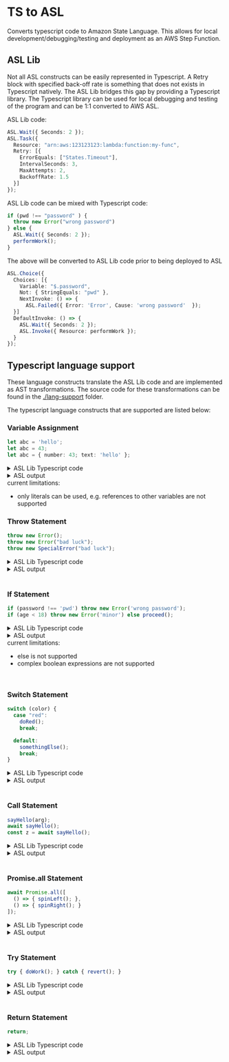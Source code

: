 # TS to ASL

Converts typescript code to Amazon State Language. This allows for local development/debugging/testing and deployment as an AWS Step Function.


## ASL Lib

Not all ASL constructs can be easily represented in Typescript. A Retry block with specified back-off rate is something that does not exists in Typescript natively. The ASL Lib bridges this gap by providing a Typescript library. The Typescript library can be used for local debugging and testing of the program and can be 1:1 converted to AWS ASL.

ASL Lib code:

``` typescript
ASL.Wait({ Seconds: 2 });
ASL.Task({
  Resource: "arn:aws:123123123:lambda:function:my-func",
  Retry: [{
    ErrorEquals: ["States.Timeout"],
    IntervalSeconds: 3,
    MaxAttempts: 2,
    BackoffRate: 1.5
  }]
});
```

ASL Lib code can be mixed with Typescript code:

``` typescript
if (pwd !== "password" ) {
  throw new Error("wrong password")
} else {
  ASL.Wait({ Seconds: 2 });
  performWork();
}

```

The above will be converted to ASL Lib code prior to being deployed to ASL

``` typescript
ASL.Choice({
  Choices: [{
    Variable: "$.password",
    Not: { StringEquals: "pwd" },
    NextInvoke: () => { 
      ASL.Failed({ Error: 'Error', Cause: 'wrong password'  });
  }]
  DefaultInvoke: () => {
    ASL.Wait({ Seconds: 2 });
    ASL.Invoke({ Resource: performWork });
  }
});

```

## Typescript language support

These language constructs translate the ASL Lib code and are implemented as AST transformations. The source code for these transformations can be found in the [./lang-support](./lang-support) folder.

The typescript language constructs that are supported are listed below:

###  Variable Assignment

``` typescript
let abc = 'hello';
let abc = 43;
let abc = { number: 43; text: 'hello' };
```

<details>
  <summary>ASL Lib Typescript code</summary>

``` typescript
let abc = ASL.Pass({ Result: 'hello' });
let abc = ASL.Pass({ Result: 43 });
let abc = ASL.Pass({ Result: { number: 43, text: 'hello' } });
```

</details>

<details>
  <summary>ASL output</summary>

``` json
    {
      "StartAt": "Assign_abc",
      "States": {
        "Assign_abc": { "Type": "Pass",  "ResultPath": "$.abc", "Result": "hello" },
        "Assign_abc_1": { "Type": "Pass",  "ResultPath": "$.abc", "Result": 43 },
        "Assign_abc_2": { "Type": "Pass", "ResultPath": "$.abc", 
          "Result": {
            "number": 43,
            "text": "hello"
          }
        }
      }
    }
```

</details>
current limitations:

- only literals can be used, e.g. references to other variables are not supported
&nbsp;
&nbsp;

### Throw Statement

``` typescript
throw new Error();
throw new Error("bad luck");
throw new SpecialError("bad luck");
```

<details>
  <summary>ASL Lib Typescript code</summary>

``` typescript
ASL.Failed({ Error: 'Error' })
ASL.Failed({ Error: 'Error', Cause: 'bad luck' })
ASL.Failed({ Error: 'SpecialError', Cause: 'bad luck' })
```

</details>
<details>
  <summary>ASL output</summary>

``` json
 {
    "StartAt": "Failed",
    "States": {
      "Failed": { "Type": "Failed", "Error": "Error" },
      "Failed_1": { "Type": "Failed", "Error": "Error", "Cause": "bad luck" },
      "Failed_2": { "Type": "Failed", "Error": "SpecialError", "Cause": "bad luck" }
    }
  }
```

</details>
&nbsp;
&nbsp;

### If Statement

```typescript
if (password !== 'pwd') throw new Error('wrong password');
if (age < 18) throw new Error('minor') else proceed();
```

<details>
  <summary>ASL Lib Typescript code</summary>

``` typescript
ASL.Choice({
  Choices: [{
      Variable: "$.password",
      Not: { StringEquals: "pwd" },
      NextInvoke: () => { ASL.Failed({ Error: 'Error', Cause: 'wrong password' }) }
    }]
});

ASL.Choice({
  Choices: [{
      Variable: "$.age",
      NumericLessThan: "18",
      NextInvoke: () => { ASL.Failed({ Error: 'Error', Cause: 'minor' }) }
  }],
  DefaultInvoke: () => { 
    ASL.Task({ TypescriptInvoke: proceed }); 
  }
});
```

</details>
<details>
  <summary>ASL output</summary>

``` json
 {
  "StartAt": "Choice",
  "States": {
    "Choice": {
      "Type": "Choice",
      "Choices": [
        {
          "Variable": "$.password",
          "Not": { "StringEquals": "pwd" },
          "Next": "Failed"
        }
      ]
    },
    "Failed": {
      "Type": "Failed",
      "Error": "Error",
      "Cause": "wrong password",
    },
    "Choice_1": {
      "Type": "Choice",
      "Choices": [
        {
          "Variable": "$.age",
          "NumericLessThan": "18",
          "Next": "Failed_1"
        }
      ],
      "Default": "Task",
    },
    "Failed_1": {
      "Type": "Failed",
      "Error": "Error",
      "Cause": "minor",
    },
    "Task": {
      "Resource": "typescript:proceed",
      "Type": "Task",
    }
  }
}
```

</details>
current limitations:

- else is not supported
- complex boolean expressions are not supported

&nbsp;
&nbsp;

### Switch Statement

``` typescript
switch (color) {
  case "red":
    doRed();
    break;

  default:
    somethingElse();
    break;
}
```

<details>
  <summary>ASL Lib Typescript code</summary>

``` typescript
ASL.Choice({ 
  Choices: [{ 
    Variable: "$.color", 
    StringEquals: "red", 
    NextInvoke: () => {
      ASL.Task({ TypescriptInvoke: doRed });
    } 
  }], 
  DefaultInvoke: () => {
    ASL.Task({ TypescriptInvoke: somethingElse });
  } 
});
"
```

</details>
<details>
  <summary>ASL output</summary>

``` json
{
  "StartAt": "Choice",
  "States": {
    "Choice": {
      "Type": "Choice",
      "Choices": [
        {
          "Variable": "$.color",
          "StringEquals": "red",
          "Next": "Task"
        }
      ],
      "Default": "Task_1"
    },
    "Task_1": {
      "Type": "Task",
      "Resource": "typescript:somethingElse"
    },
    "Task": {
      "Type": "Task",
      "Resource": "typescript:doRed"
    }
  }
}
```

</details>
&nbsp;
&nbsp;

### Call Statement

``` typescript
sayHello(arg);
await sayHello();
const z = await sayHello();
```

<details>
  <summary>ASL Lib Typescript code</summary>

``` typescript
ASL.Task({
  TypescriptInvoke: sayHello,
  InputPath: \\"$.arg\\"
});
await ASL.Task({
  TypescriptInvoke: sayHello
});
const z = await ASL.Task({
  TypescriptInvoke: sayHello
});
```

</details>
<details>
  <summary>ASL output</summary>

``` json
{
  "StartAt": "Task",
  "States": {
    "Task": {
      "Type": "Task",
      "Resource": "typescript:sayHello",
      "InputPath": "$.arg"
    },
    "Task_1": {
      "Type": "Task",
      "Resource": "typescript:sayHello"
    },
    "Assign_z": {
      "Type": "Task",
      "Resource": "typescript:sayHello",
      "ResultPath": "$.z"
    }
  }
}
```

</details>
&nbsp;
&nbsp;

### Promise.all Statement

```typescript
await Promise.all([
  () => { spinLeft(); },
  () => { spinRight(); }
]);
```

<details>
  <summary>ASL Lib Typescript code</summary>

``` typescript
await ASL.Parallel({
  Branches: [{
    BlockInvoke: () => { 
      ASL.Task({ TypescriptInvoke: spinLeft }); }
    }, {
    BlockInvoke: () => { 
        ASL.Task({ TypescriptInvoke: spinRight }); }
    }]
});
```

</details>
<details>
  <summary>ASL output</summary>

``` json
 {
  "StartAt": "Parallel",
  "States": {
    "Parallel": {
      "Type": "Parallel",
      "Branches": [
        {
          "StartAt": "Task",
          "States": {
            "Task": {
              "Type": "Task",
              "Resource": "typescript:spinLeft"
            }
          }
        },
        {
          "StartAt": "Task",
          "States": {
            "Task": {
              "Type": "Task",
              "Resource": "typescript:spinRight"
            }
          }
        }
      ]
    }
  }
}
```

</details>
&nbsp;
&nbsp;

### Try Statement

```typescript
try { doWork(); } catch { revert(); }
```


<details>
  <summary>ASL Lib Typescript code</summary>

``` typescript
ASL.Parallel({
  Branches: [{
    BlockInvoke: () => { 
      ASL.Task({ TypescriptInvoke: doWork }); 
    }
  }],
  Catch: [{
    ErrorEquals: ["States.All"],
    NextInvoke: () => { ASL.Task({
        TypescriptInvoke: revert
    }); 
  }
  }]
});
```

</details>
<details>
  <summary>ASL output</summary>

``` json
 {
  "StartAt": "Parallel",
  "States": {
    "Parallel": {
      "Type": "Parallel",
      "Branches": [
        {
          "StartAt": "Task",
          "States": {
            "Task": {
              "Type": "Task",
              "Resource": "typescript:doWork"
            }
          }
        }
      ],
      "Catch": [
        {
          "ErrorEquals": ["States.All"],
          "Next": "Task"
        }
      ]
    },
    "Task": {
      "Type": "Task",
      "Resource": "typescript:revert"
    }
  }
}
```

</details>
&nbsp;
&nbsp;

### Return Statement

```typescript
return;
```

<details>
  <summary>ASL Lib Typescript code</summary>

``` typescript
ASL.Succeed();
```

</details>
<details>
  <summary>ASL output</summary>

``` json
 {
  "StartAt": "Succeed",
  "States": {
    "Succeed": {
      "Type": "Succeed"
    }
  }
}
```
<detail>